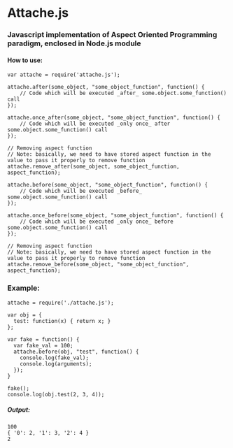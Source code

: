 Attache.js
==========
### Javascript implementation of Aspect Oriented Programming paradigm, enclosed in Node.js module

#### How to use:

	var attache = require('attache.js');

	attache.after(some_object, "some_object_function", function() {
		// Code which will be executed _after_ some.object.some_function() call	
	});

	attache.once_after(some_object, "some_object_function", function() {
		// Code which will be executed _only once_ after some.object.some_function() call	
	});

	// Removing aspect function
	// Note: basically, we need to have stored aspect function in the value to pass it properly to remove function
	attache.remove_after(some_object, some_object_function, aspect_function);

	attache.before(some_object, "some_object_function", function() {
		// Code which will be executed _before_ some.object.some_function() call	
	});

	attache.once_before(some_object, "some_object_function", function() {
		// Code which will be executed _only once_ before some.object.some_function() call	
	});

	// Removing aspect function
	// Note: basically, we need to have stored aspect function in the value to pass it properly to remove function
	attache.remove_before(some_object, "some_object_function", aspect_function);


### Example:
	attache = require('./attache.js');
	
	var obj = {
	  test: function(x) { return x; }
	};
	
	var fake = function() {
	  var fake_val = 100;
	  attache.before(obj, "test", function() {
	  	console.log(fake_val);
		console.log(arguments);    
	  });
	}
	
	fake();
	console.log(obj.test(2, 3, 4));

##### Output:

	100
	{ '0': 2, '1': 3, '2': 4 }
	2